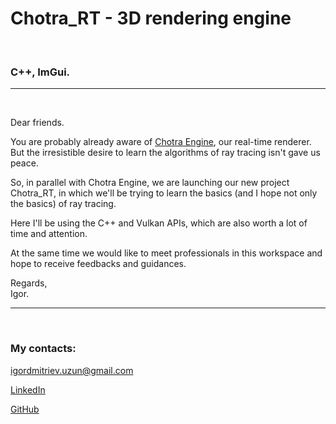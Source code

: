 <h1><strong>Chotra_RT - 3D rendering engine</strong></h1>   
<br>
<h3><strong>
C++, ImGui. </strong></h3>
<hr>
<br>

<p>Dear friends.</p>

<p>You are probably already aware of <a href="https://github.com/Uzunig/ChotraEngine" target="_blank">Chotra Engine</a>, our real-time renderer. But the irresistible desire to learn the algorithms of ray tracing isn't gave us peace.</p>

<p>So, in parallel with Chotra Engine, we are launching our new project Chotra_RT, in which we'll be trying to learn the basics (and I hope not only the basics) of ray tracing.</p> 
<p>Here I'll be using the C++ and Vulkan APIs, which are also worth a lot of time and attention.</p>

<p>At the same time we would like to meet professionals in this workspace and hope to receive feedbacks and guidances.</p>

<p>Regards, <br>Igor.</p>
<hr>
<br>
<h3><strong>My contacts:</strong></h3>
<p><a href="mailto:igordmitriev@gmail.com">igordmitriev.uzun@gmail.com</a></p>
<p><a href="https://www.linkedin.com/in/igor-uzun">LinkedIn</a></p>
<p><a href="https://www.github.com/Uzunig">GitHub</a></p>
